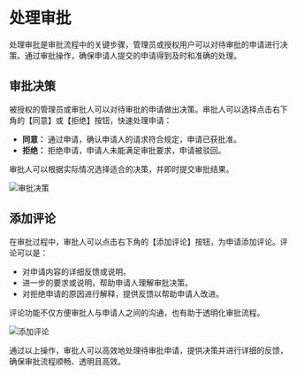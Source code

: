 # 处理审批

处理审批是审批流程中的关键步骤，管理员或授权用户可以对待审批的申请进行决策。通过审批操作，确保申请人提交的申请得到及时和准确的处理。


## 审批决策

被授权的管理员或审批人可以对待审批的申请做出决策。审批人可以选择点击右下角的【同意】或【拒绝】按钮，快速处理申请：

- **同意：** 通过申请，确认申请人的请求符合规定，申请已获批准。
- **拒绝：** 拒绝申请，申请人未能满足审批要求，申请被驳回。

审批人可以根据实际情况选择适合的决策，并即时提交审批结果。

![审批决策](/images/appro_deal_1.png)

## 添加评论

在审批过程中，审批人可以点击右下角的【添加评论】按钮，为申请添加评论。评论可以是：

- 对申请内容的详细反馈或说明。
- 进一步的要求或说明，帮助申请人理解审批决策。
- 对拒绝申请的原因进行解释，提供反馈以帮助申请人改进。

评论功能不仅方便审批人与申请人之间的沟通，也有助于透明化审批流程。

![添加评论](/images/appro_deal_2.png)

通过以上操作，审批人可以高效地处理待审批申请，提供决策并进行详细的反馈，确保审批流程顺畅、透明且高效。